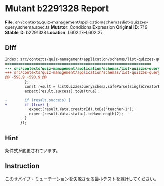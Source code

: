 # Mutant b2291328 Report

**File**: src/contexts/quiz-management/application/schemas/list-quizzes-query.schema.spec.ts
**Mutator**: ConditionalExpression
**Original ID**: 749
**Stable ID**: b2291328
**Location**: L602:13–L602:27

## Diff

```diff
Index: src/contexts/quiz-management/application/schemas/list-quizzes-query.schema.spec.ts
===================================================================
--- src/contexts/quiz-management/application/schemas/list-quizzes-query.schema.spec.ts	original
+++ src/contexts/quiz-management/application/schemas/list-quizzes-query.schema.spec.ts	mutated #749
@@ -598,9 +598,9 @@
         };
         const result = listQuizzesQuerySchema.safeParse(singleCreatorRequest);
         expect(result.success).toBe(true);
 
-        if (result.success) {
+        if (true) {
           expect(result.data.creatorId).toBe("teacher-1");
           expect(result.data.status).toHaveLength(2);
         }
       });
```

## Hint

条件式が変更されています。

## Instruction

このサバイブ・ミューテーションを失敗させる最小テストを設計してください。
